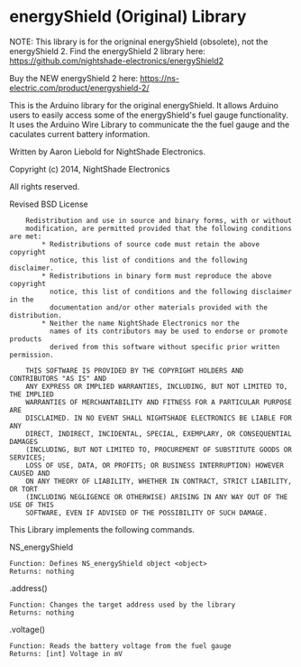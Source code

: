 energyShield (Original) Library 
============

NOTE: This library is for the origninal energyShield (obsolete), not the energyShield 2. Find the energyShield 2 library here: https://github.com/nightshade-electronics/energyShield2

Buy the NEW energyShield 2 here: https://ns-electric.com/product/energyshield-2/

This is the Arduino library for the original energyShield. It allows Arduino users to easily access some of the energyShield's fuel
gauge functionality. It uses the Arduino Wire Library to communicate the the fuel gauge and the caculates current battery information.

Written by Aaron Liebold for NightShade Electronics.

Copyright (c) 2014, NightShade Electronics

All rights reserved.

Revised BSD License

		Redistribution and use in source and binary forms, with or without
		modification, are permitted provided that the following conditions are met:
		    * Redistributions of source code must retain the above copyright
		      notice, this list of conditions and the following disclaimer.
		    * Redistributions in binary form must reproduce the above copyright
		      notice, this list of conditions and the following disclaimer in the
		      documentation and/or other materials provided with the distribution.
		    * Neither the name NightShade Electronics nor the
		      names of its contributors may be used to endorse or promote products
		      derived from this software without specific prior written permission.
		
		THIS SOFTWARE IS PROVIDED BY THE COPYRIGHT HOLDERS AND CONTRIBUTORS "AS IS" AND
		ANY EXPRESS OR IMPLIED WARRANTIES, INCLUDING, BUT NOT LIMITED TO, THE IMPLIED
		WARRANTIES OF MERCHANTABILITY AND FITNESS FOR A PARTICULAR PURPOSE ARE
		DISCLAIMED. IN NO EVENT SHALL NIGHTSHADE ELECTRONICS BE LIABLE FOR ANY
		DIRECT, INDIRECT, INCIDENTAL, SPECIAL, EXEMPLARY, OR CONSEQUENTIAL DAMAGES
		(INCLUDING, BUT NOT LIMITED TO, PROCUREMENT OF SUBSTITUTE GOODS OR SERVICES;
		LOSS OF USE, DATA, OR PROFITS; OR BUSINESS INTERRUPTION) HOWEVER CAUSED AND
		ON ANY THEORY OF LIABILITY, WHETHER IN CONTRACT, STRICT LIABILITY, OR TORT
		(INCLUDING NEGLIGENCE OR OTHERWISE) ARISING IN ANY WAY OUT OF THE USE OF THIS
		SOFTWARE, EVEN IF ADVISED OF THE POSSIBILITY OF SUCH DAMAGE.



This Library implements the following commands.

NS_energyShield <object>

	Function: Defines NS_energyShield object <object>
	Returns: nothing
	
<object>.address()

	Function: Changes the target address used by the library
	Returns: nothing
	
<object>.voltage()

	Function: Reads the battery voltage from the fuel gauge
	Returns: [int] Voltage in mV
	
<object>.current()

	Funtion: Reads current charging (positive) or discharging (negative) the battery
	Returns: [int] Current in mA
	
<object>.percent()

	Function: Reads the percent of charge remaining in the battery
	Returns: [int] Percent of charge in 0.5% increments (2 * Percent Charge)
	
<object>.temperature()

	Function: Reads the temperature from the fuel gauge
	Returns: [int] Temperature in 0.125 oC increments (8 * Temperature)

